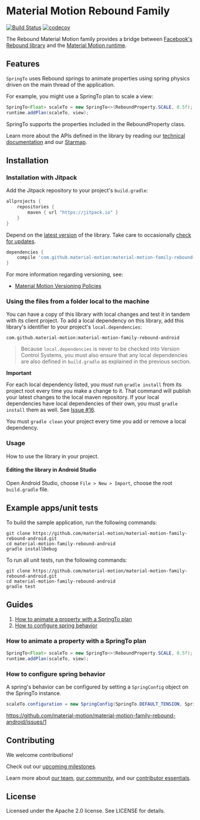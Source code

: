 # Material Motion Rebound Family

[![Build Status](https://travis-ci.org/material-motion/material-motion-family-rebound-android.svg?branch=develop)](https://travis-ci.org/material-motion/material-motion-family-rebound-android)
[![codecov](https://codecov.io/gh/material-motion/material-motion-family-rebound-android/branch/develop/graph/badge.svg)](https://codecov.io/gh/material-motion/material-motion-family-rebound-android)

The Rebound Material Motion family provides a bridge between
[Facebook's Rebound library](https://github.com/facebook/rebound) and the
[Material Motion runtime](https://github.com/material-motion/material-motion-runtime-android).

## Features

`SpringTo` uses Rebound springs to animate properties using spring physics driven on the main thread of
the application.

For example, you might use a SpringTo plan to scale a view:

```java
SpringTo<Float> scaleTo = new SpringTo<>(ReboundProperty.SCALE, 0.5f);
runtime.addPlan(scaleTo, view);
```

SpringTo supports the properties included in the ReboundProperty class.

Learn more about the APIs defined in the library by reading our
[technical documentation](https://jitpack.io/com/github/material-motion/material-motion-family-rebound-android/1.0.0/javadoc/) and our
[Starmap](https://material-motion.gitbooks.io/material-motion-starmap/content/specifications/runtime/).

## Installation

### Installation with Jitpack

Add the Jitpack repository to your project's `build.gradle`:

```gradle
allprojects {
    repositories {
        maven { url "https://jitpack.io" }
    }
}
```

Depend on the [latest version](https://github.com/material-motion/material-motion-family-rebound-android/releases) of the library.
Take care to occasionally [check for updates](https://github.com/ben-manes/gradle-versions-plugin).

```gradle
dependencies {
    compile 'com.github.material-motion:material-motion-family-rebound-android:1.0.0'
}
```

For more information regarding versioning, see:

- [Material Motion Versioning Policies](https://material-motion.gitbooks.io/material-motion-team/content/essentials/core_team_contributors/release_process.html#versioning)

### Using the files from a folder local to the machine

You can have a copy of this library with local changes and test it in tandem
with its client project. To add a local dependency on this library, add this
library's identifier to your project's `local.dependencies`:

```
com.github.material-motion:material-motion-family-rebound-android
```

> Because `local.dependencies` is never to be checked into Version Control
Systems, you must also ensure that any local dependencies are also defined in
`build.gradle` as explained in the previous section.

**Important**

For each local dependency listed, you *must* run `gradle install` from its
project root every time you make a change to it. That command will publish your
latest changes to the local maven repository. If your local dependencies have
local dependencies of their own, you must `gradle install` them as well. See
[Issue #16](https://github.com/material-motion/material-motion-runtime-android/issues/16).

You must `gradle clean` your project every time you add or remove a local
dependency.

### Usage

How to use the library in your project.

#### Editing the library in Android Studio

Open Android Studio,
choose `File > New > Import`,
choose the root `build.gradle` file.

## Example apps/unit tests

To build the sample application, run the following commands:

    git clone https://github.com/material-motion/material-motion-family-rebound-android.git
    cd material-motion-family-rebound-android
    gradle installDebug

To run all unit tests, run the following commands:

    git clone https://github.com/material-motion/material-motion-family-rebound-android.git
    cd material-motion-family-rebound-android
    gradle test

## Guides

1. [How to animate a property with a SpringTo plan](#how-to-animate-a-property-with-a-springto-plan)
2. [How to configure spring behavior](#how-to-configure-spring-behavior)

### How to animate a property with a SpringTo plan

```java
SpringTo<Float> scaleTo = new SpringTo<>(ReboundProperty.SCALE, 0.5f);
runtime.addPlan(scaleTo, view);
```

### How to configure spring behavior

A spring's behavior can be configured by setting a `SpringConfig` object on the SpringTo
instance.

```java
scaleTo.configuration = new SpringConfig(SpringTo.DEFAULT_TENSION, SpringTo.DEFAULT_FRICTION);
```

https://github.com/material-motion/material-motion-family-rebound-android/issues/1

## Contributing

We welcome contributions!

Check out our [upcoming milestones](https://github.com/material-motion/material-motion-family-rebound-android/milestones).

Learn more about [our team](https://material-motion.gitbooks.io/material-motion-team/content/),
[our community](https://material-motion.gitbooks.io/material-motion-team/content/community/),
and our [contributor essentials](https://material-motion.gitbooks.io/material-motion-team/content/essentials/).

## License

Licensed under the Apache 2.0 license. See LICENSE for details.
